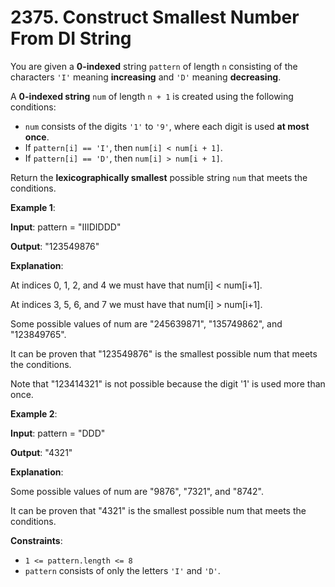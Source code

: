 
# 2375. Construct Smallest Number From DI String

You are given a **0-indexed** string `pattern` of length `n` consisting of the characters `'I'` meaning **increasing** and `'D'` meaning **decreasing**.

A **0-indexed string** `num` of length `n + 1` is created using the following conditions:

- `num` consists of the digits `'1'` to `'9'`, where each digit is used **at most once**.
- If `pattern[i] == 'I'`, then `num[i] < num[i + 1]`.
- If `pattern[i] == 'D'`, then `num[i] > num[i + 1]`.

Return the **lexicographically smallest** possible string `num` that meets the conditions.

**Example 1**:

**Input**: pattern = "IIIDIDDD"

**Output**: "123549876"

**Explanation**:

At indices 0, 1, 2, and 4 we must have that num[i] < num[i+1].

At indices 3, 5, 6, and 7 we must have that num[i] > num[i+1].

Some possible values of num are "245639871", "135749862", and "123849765".

It can be proven that "123549876" is the smallest possible num that meets the conditions.

Note that "123414321" is not possible because the digit '1' is used more than once.

**Example 2**:

**Input**: pattern = "DDD"

**Output**: "4321"

**Explanation**:

Some possible values of num are "9876", "7321", and "8742".

It can be proven that "4321" is the smallest possible num that meets the conditions.

**Constraints**:

- `1 <= pattern.length <= 8`
- `pattern` consists of only the letters `'I'` and `'D'`.